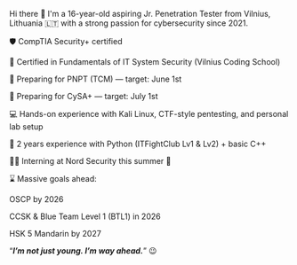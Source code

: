 Hi there 👋 I'm a 16-year-old aspiring Jr. Penetration Tester from Vilnius, Lithuania 🇱🇹 with a strong passion for cybersecurity since 2021.

🛡️ CompTIA Security+ certified

🧠 Certified in Fundamentals of IT System Security (Vilnius Coding School)

🎯 Preparing for PNPT (TCM) — target: June 1st

🎯 Preparing for CySA+ — target: July 1st

💻 Hands-on experience with Kali Linux, CTF-style pentesting, and personal lab setup

🐍 2 years experience with Python (ITFightClub Lv1 & Lv2) + basic C++

👨‍💻 Interning at Nord Security this summer 👀

⌛ Massive goals ahead:

  OSCP by 2026

  CCSK & Blue Team Level 1 (BTL1) in 2026

  HSK 5 Mandarin by 2027

“***I’m not just young. I’m way ahead.***” 😉
